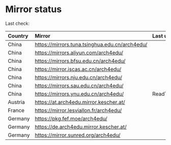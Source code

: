 <script src="./time.js"></script>
# Mirror status
Last check: <script type="text/javascript">localize(1695734507.9324954);</script>

|Country|Mirror|Last update|
|:------|:-----|:----------|
|China|https://mirrors.tuna.tsinghua.edu.cn/arch4edu/|<script type="text/javascript">localize(1695709901);</script>|
|China|https://mirrors.aliyun.com/arch4edu/|<script type="text/javascript">localize(1695709901);</script>|
|China|https://mirrors.bfsu.edu.cn/arch4edu/|<script type="text/javascript">localize(1695623718);</script>|
|China|https://mirror.iscas.ac.cn/arch4edu/|<script type="text/javascript">localize(1695709901);</script>|
|China|https://mirrors.nju.edu.cn/arch4edu/|<script type="text/javascript">localize(1695666738);</script>|
|China|https://mirrors.sau.edu.cn/arch4edu/|<script type="text/javascript">localize(1695666738);</script>|
|China|https://mirrors.ynu.edu.cn/arch4edu/|ReadTimeout|
|Austria|https://at.arch4edu.mirror.kescher.at/|<script type="text/javascript">localize(1695709901);</script>|
|France|https://mirror.lesviallon.fr/arch4edu/|<script type="text/javascript">localize(1695666738);</script>|
|Germany|https://pkg.fef.moe/arch4edu/|<script type="text/javascript">localize(1695709901);</script>|
|Germany|https://de.arch4edu.mirror.kescher.at/|<script type="text/javascript">localize(1695709901);</script>|
|Germany|https://mirror.sunred.org/arch4edu/|<script type="text/javascript">localize(1695709901);</script>|

<script src="./tablefilter/tablefilter.js"></script>
<script src="./table.js"></script>